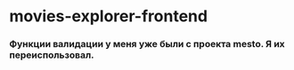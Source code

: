 # movies-explorer-frontend

### Функции валидации у меня уже были с проекта mesto. Я их переиспользовал.
